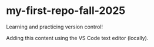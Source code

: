 # my-first-repo-fall-2025

Learning and practicing version control!


Adding this content using the VS Code text editor (locally).
